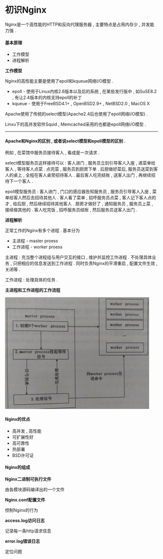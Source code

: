 # 初识Nginx

Nginx是一个高性能的HTTP和反向代理服务器 , 主要特点是占用内存少 , 并发能力强 .

#### 基本原理

* 工作模型
* 进程解析

**工作模型**

Nginx的高性能主要是使用了epoll和kqueue网络I/O模型 .

* epoll - 使用于Linux内核2.6版本以及后的系统 , 在某些发行版中 , 如SuSE8.2 , 有让2.4版本的内核支持epoll的补丁
* kqueue - 使用于FreeBSD4.1+ , OpenBSD2.9+ , NetBSD2.0 , MacOS X

Apache使用了传统的select模型\(Apache2.4后也使用了epoll网络I/O模型\) .

Linxu下的高并发软件Squid , Memcached采用的也都是epoll网络I/O模型 .

---

#### Apache和Nginx的区别 , 或者说select模型和epoll模型的区别 .

例如 , 在菜馆中服务员接待客人 , 看成是一次请求 .

select模型服务员这样接待可以 : 客人进门 , 服务员立刻引导客人入座 , 递菜单给客人 , 等待客人点菜 . 点完菜 , 服务员到厨房下单 . 后厨做好菜后, 服务员送菜到客人的桌上 , 全程在客人桌旁招待客人 . 最后客人吃完结账 , 送客人出门 , 再继续招待下一个客人 .

epoll模型服务员 : 客人进门 , 门口的感应器告知服务员 , 服务员引导客人入座 , 菜单给客人然后去招待其他人 . 客人看了菜单 , 招呼服务员点菜 , 客人记下客人点的才 , 给后厨 , 然后继续招待其他客人 . 厨房才做好了 , 通知服务员 , 服务员上菜 , 接续做其他的 . 客人吃完饭 , 招呼服务员结账 , 然后服务员送客人出门 .

**进程解析**

正常工作的Nginx有多个进程 . 基本分为

* 主进程 - master proess
* 工作进程 - worker proess

主进程 : 充当整个进程组与用户交互的接口 , 维护并监控工作进程 . 不处理具体业务 , 只把相应的信息发送到工作进程 . 同时负责Nginx的平滑重启 , 配置文件生效 , 关闭等 .

工作进程 : 处理具体的任务 .

**主进程和工作进程的工作流程**

![](/assets/gongzuoliucheng.png)

#### Nginx的优点

* 高并发 , 高性能
* 可扩展性好
* 高可靠性
* 热部署
* BSD许可证

#### Nginx的组成

**Nginx二进制可执行文件**

由各模块源码编译出的一个文件

**Nginx.conf配置文件**

控制Nginx的行为

**access.log访问日志**

记录每一条http请求信息

**error.log错误日志**

定位问题

